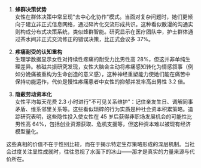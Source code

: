 1. **蜂群决策优势**  
女性在群体决策中常呈现"去中心化协作"模式。当面对复杂问题时，她们更倾向于建立非正式信息网络，通过碎片化交流形成共识。这种看似散漫的沟通实则构成分布式决策系统，类似蜂群智能。研究显示在医疗团队中，护士群体通过茶水间非正式交流修正的错误决策，比正式会议多 37%。

2. **疼痛耐受的认知重构**  
生理学数据显示女性对持续性疼痛的耐受力比男性高 28%，但这并非单纯生理差异。核磁共振研究发现，女性大脑会主动将疼痛感知转化为情感叙事（例如分娩痛被重构为生命创造的意义感），这种神经重塑能力使她们能在痛苦中保持功能运作，代价是慢性疼痛患者中女性的抑郁并发率高出男性 3.2 倍。

3. **隐蔽劳动资本化**  
女性平均每天花费 2.3 小时进行"不可见关系维护"：记住亲友生日、调解同事矛盾、维系邻里关系等。这些看似琐碎的行为实质是种社会资本积累策略。追踪研究表明，这些隐性投入使女性在 45 岁后获得非职场发展机会的可能性比男性高 64%，包括创业资源获取、危机支援等，但这种资本难以被现有经济模型量化。

这些真相的价值不在于性别比较，而在于揭示特定生存策略形成的深层机制。当社会过度关注显性成就时，往往忽视了水面下的冰山——那才是真实的力量来源与代价所在。